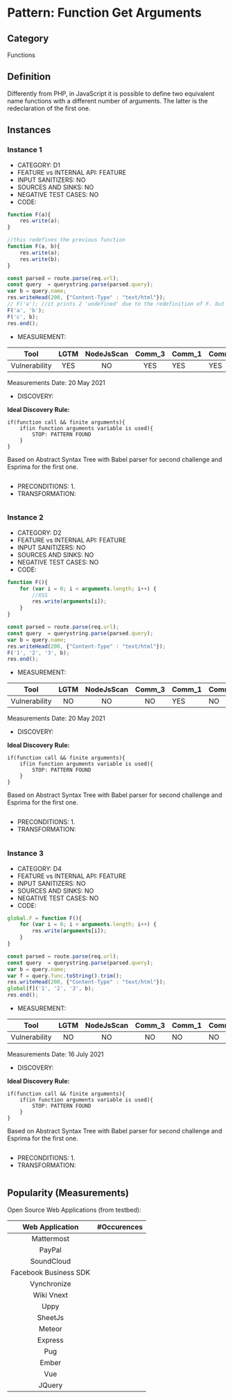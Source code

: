 # Pattern: Function Get Arguments

## Category

Functions

## Definition

Differently from PHP, in JavaScript it is possible to define two equivalent name functions with a different number of arguments. The latter is the redeclaration of the first one.

## Instances

### Instance 1

- CATEGORY: D1
- FEATURE vs INTERNAL API: FEATURE
- INPUT SANITIZERS: NO
- SOURCES AND SINKS: NO
- NEGATIVE TEST CASES: NO
- CODE:

```javascript
function F(a){
	res.write(a);
}

//this redefines the previous function
function F(a, b){
	res.write(a);
	res.write(b);
}

const parsed = route.parse(req.url);
const query  = querystring.parse(parsed.query);
var b = query.name;
res.writeHead(200, {"Content-Type" : "text/html"});
// F('a'); //it prints 2 'undefined' due to the redefinition of F. but cannot send it back in packet.
F('a', 'b');
F('c', b);
res.end();
```

- MEASUREMENT:

|     Tool      | LGTM | NodeJsScan | Comm_3 | Comm_1 | Comm_2 | Vulnerable |
| :-----------: | :--: | :--------: | :------: | ------- | --------- | ---------- |
| Vulnerability | YES  |     NO     |    YES      |    YES  |     YES   | YES        |
Measurements Date: 20 May 2021

- DISCOVERY:



**Ideal Discovery Rule:**

```
if(function call && finite arguments){
	if(in function arguments variable is used){
		STOP: PATTERN FOUND
	}
}
```

Based on Abstract Syntax Tree with Babel parser for second challenge and Esprima for the first one.

```
```



- PRECONDITIONS:
   1.
- TRANSFORMATION:
```
```
### Instance 2

- CATEGORY: D2
- FEATURE vs INTERNAL API: FEATURE
- INPUT SANITIZERS: NO
- SOURCES AND SINKS: NO
- NEGATIVE TEST CASES: NO
- CODE:

```javascript
function F(){
	for (var i = 0; i < arguments.length; i++) {
        //XSS
		res.write(arguments[i]);
	}
}

const parsed = route.parse(req.url);
const query  = querystring.parse(parsed.query);
var b = query.name;
res.writeHead(200, {"Content-Type" : "text/html"});
F('1', '2', '3', b);
res.end();
```

- MEASUREMENT:

|     Tool      | LGTM | NodeJsScan | Comm_3 | Comm_1 | Comm_2 | Vulnerable |
| :-----------: | :--: | :--------: | :------: | ------- | --------- | ---------- |
| Vulnerability |  NO  |    NO      |    NO   |    YES  |    NO     | YES        |
Measurements Date: 20 May 2021

- DISCOVERY:



**Ideal Discovery Rule:**

```
if(function call && finite arguments){
	if(in function arguments variable is used){
		STOP: PATTERN FOUND
	}
}
```

Based on Abstract Syntax Tree with Babel parser for second challenge and Esprima for the first one.

```
```



- PRECONDITIONS:
   1.
- TRANSFORMATION:
```
```
### Instance 3

- CATEGORY: D4
- FEATURE vs INTERNAL API: FEATURE
- INPUT SANITIZERS: NO
- SOURCES AND SINKS: NO
- NEGATIVE TEST CASES: NO
- CODE:

```javascript
global.F = function F(){
	for (var i = 0; i < arguments.length; i++) {
		res.write(arguments[i]);
	}
}

const parsed = route.parse(req.url);
const query  = querystring.parse(parsed.query);
var b = query.name;
var f = query.func.toString().trim();
res.writeHead(200, {"Content-Type" : "text/html"});
global[f]('1', '2', '3', b);
res.end();
```

- MEASUREMENT:

|     Tool      | LGTM | NodeJsScan | Comm_3 | Comm_1 | Comm_2 | Vulnerable |
| :-----------: | :--: | :--------: | :------: | ------- | --------- | ---------- |
| Vulnerability |  NO  |    NO      |   NO    |   NO   |   NO      | YES        |
Measurements Date: 16 July 2021

- DISCOVERY:



**Ideal Discovery Rule:**

```
if(function call && finite arguments){
	if(in function arguments variable is used){
		STOP: PATTERN FOUND
	}
}
```

Based on Abstract Syntax Tree with Babel parser for second challenge and Esprima for the first one.

```
```



- PRECONDITIONS:
   1.
- TRANSFORMATION:
```
```
## Popularity (Measurements)

Open Source Web Applications (from testbed):

|    Web Application    | #Occurences |
| :-------------------: | :---------: |
|      Mattermost       |             |
|        PayPal         |             |
|      SoundCloud       |             |
| Facebook Business SDK |             |
|      Vynchronize      |             |
|      Wiki Vnext       |             |
|         Uppy          |             |
|        SheetJs        |             |
|        Meteor         |             |
|        Express        |             |
|          Pug          |             |
|         Ember         |             |
|          Vue          |             |
|        JQuery         |             |



